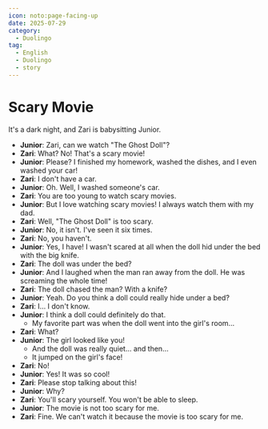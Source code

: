 ```yaml
---
icon: noto:page-facing-up
date: 2025-07-29
category:
  - Duolingo
tag:
  - English
  - Duolingo
  - story
---
```


# Scary Movie

It's a dark night, and Zari is babysitting Junior.

- **Junior**: Zari, can we watch "The Ghost Doll"?
- **Zari**: What? No! That's a scary movie!
- **Junior**: Please? I finished my homework, washed the dishes, and I even washed your car!
- **Zari**: I don't have a car.
- **Junior**: Oh. Well, I washed someone's car.
- **Zari**: You are too young to watch scary movies.
- **Junior**: But I love watching scary movies! I always watch them with my dad.
- **Zari**: Well, "The Ghost Doll" is too scary.
- **Junior**: No, it isn't. I've seen it six times.
- **Zari**: No, you haven't.
- **Junior**: Yes, I have! I wasn't scared at all when the doll hid under the bed with the big knife.
- **Zari**: The doll was under the bed?
- **Junior**: And I laughed when the man ran away from the doll. He was screaming the whole time!
- **Zari**: The doll chased the man? With a knife?
- **Junior**: Yeah. Do you think a doll could really hide under a bed?
- **Zari**: I… I don't know.
- **Junior**: I think a doll could definitely do that.
  - My favorite part was when the doll went into the girl's room…
- **Zari**: What?
- **Junior**: The girl looked like you!
  - And the doll was really quiet… and then…
  - It jumped on the girl's face!
- **Zari**: No!
- **Junior**: Yes! It was so cool!
- **Zari**: Please stop talking about this!
- **Junior**: Why?
- **Zari**: You'll scary yourself. You won't be able to sleep.
- **Junior**: The movie is not too scary for me.
- **Zari**: Fine. We can't watch it because the movie is too scary for me.
